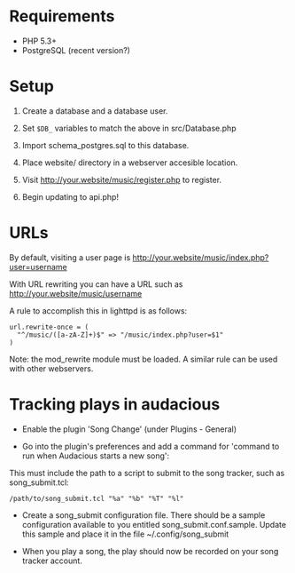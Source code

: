 # Requirements

 - PHP 5.3+
 - PostgreSQL (recent version?)


# Setup

 1. Create a database and a database user.

 2. Set ``$DB_`` variables to match the above in src/Database.php

 3. Import schema_postgres.sql to this database.

 4. Place website/ directory in a webserver accesible location.

 5. Visit http://your.website/music/register.php to register.

 6. Begin updating to api.php!


# URLs

 By default, visiting a user page is
 http://your.website/music/index.php?user=username

 With URL rewriting you can have a URL such as
 http://your.website/music/username

 A rule to accomplish this in lighttpd is as follows:

    url.rewrite-once = (
      "^/music/([a-zA-Z]+)$" => "/music/index.php?user=$1"
    )

 Note: the mod_rewrite module must be loaded.
 A similar rule can be used with other webservers.


# Tracking plays in audacious

 * Enable the plugin 'Song Change' (under Plugins - General)

 * Go into the plugin's preferences and add a command for
  'command to run when Audacious starts a new song':

  This must include the path to a script to submit to the
  song tracker, such as song_submit.tcl:

    /path/to/song_submit.tcl "%a" "%b" "%T" "%l"

 * Create a song_submit configuration file. There should be a sample
   configuration available to you entitled song_submit.conf.sample.
   Update this sample and place it in the file ~/.config/song_submit

 * When you play a song, the play should now be recorded on your
   song tracker account.
